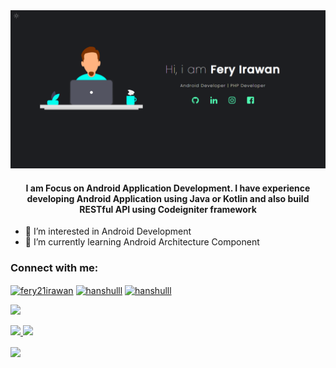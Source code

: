 <img src="https://github.com/fery21irawan/fery21irawan.github.io/blob/master/img/image17.png" alt="fery21irawan github portfolio"/>
<h4 align="center">I am Focus on Android Application Development. I have experience developing Android Application using Java or Kotlin and also build RESTful API using Codeigniter framework</h3>
<!-- <p align="left"> <img src="https://komarev.com/ghpvc/?username=fery21irawan&label=visitors%20&color=129e00&style=plastic" alt="hanshulll" /> </p> -->

- 👀 I’m interested in Android Development
- 🌱 I’m currently learning Android Architecture Component

<h3 align="left">Connect with me:</h3>
<p align="left">
<a href="https://www.linkedin.com/in/fery21irawan/" target="blank"><img align="center" src="https://raw.githubusercontent.com/rahuldkjain/github-profile-readme-generator/master/src/images/icons/Social/linked-in-alt.svg" alt="fery21irawan" height="30" width="40" /></a>
<a href="https://instagram.com/fery21irawan" target="blank"><img align="center" src="https://raw.githubusercontent.com/rahuldkjain/github-profile-readme-generator/master/src/images/icons/Social/instagram.svg" alt="hanshulll" height="30" width="40" /></a>
<a href="https://www.facebook.com/fery21irawan" target="blank"><img align="center" src="https://raw.githubusercontent.com/rahuldkjain/github-profile-readme-generator/master/src/images/icons/Social/facebook.svg" alt="hanshulll" height="30" width="40" /></a>
</p>
<p><img src="https://metrics.lecoq.io/fery21irawan"/></p>
<p align="left">
<a href="https://github.com/fery21irawan">
  <img height="180em" src="https://github-readme-stats-eight-theta.vercel.app/api?username=fery21irawan&show_icons=true&theme=algolia&include_all_commits=true&count_private=true"/>
  <img height="180em" src="https://github-readme-stats-eight-theta.vercel.app/api/top-langs/?username=fery21irawan&layout=compact&langs_count=8&theme=algolia"/>
</a>
</p>
<p align="left">
  <img src="https://activity-graph.herokuapp.com/graph?username=fery21irawan&theme=dracula&layout=compact&title_color=FF69B4&hide_border=true&area=true" align="center" />
</p>
<!---
fery21irawan/fery21irawan is a ✨ special ✨ repository because its `README.md` (this file) appears on your GitHub profile.
You can click the Preview link to take a look at your changes.
--->
